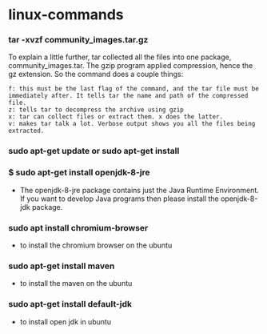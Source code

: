 # linux-commands

### tar -xvzf community_images.tar.gz

To explain a little further, tar collected all the files into one package, community_images.tar. The gzip program applied compression, hence the gz extension. So the command does a couple things:

    f: this must be the last flag of the command, and the tar file must be immediately after. It tells tar the name and path of the compressed file.
    z: tells tar to decompress the archive using gzip
    x: tar can collect files or extract them. x does the latter.
    v: makes tar talk a lot. Verbose output shows you all the files being extracted.
    
   
   
### sudo apt-get update or sudo apt-get install

### $ sudo apt-get install openjdk-8-jre

- The openjdk-8-jre package contains just the Java Runtime Environment. If you want to develop Java programs then please install the openjdk-8-jdk package.

### sudo apt install chromium-browser

-   to install the chromium browser on the ubuntu
### sudo apt-get install maven
- to install the maven on the ubuntu
### sudo apt-get install default-jdk
-   to install open jdk in ubuntu

